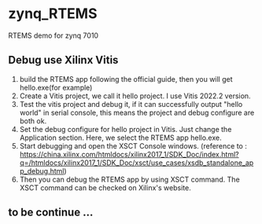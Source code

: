 # zynq_RTEMS
RTEMS demo for zynq 7010


## Debug use Xilinx Vitis
1. build the RTEMS app following the official guide, then you will get hello.exe(for example)
2. Create a Vitis project, we call it hello project. I use Vitis 2022.2 version. 
3. Test the vitis project and debug it, if it can successfully output "hello world" in serial console, this means the project and debug configure are both ok.
4. Set the debug configure for hello project in Vitis. Just change the Application section. Here, we select the RTEMS app hello.exe. 
5. Start debugging and open the XSCT Console windows. (reference to : https://china.xilinx.com/htmldocs/xilinx2017_1/SDK_Doc/index.html?q=/htmldocs/xilinx2017_1/SDK_Doc/xsct/use_cases/xsdb_standalone_app_debug.html)
6. Then you can debug the RTEMS app by using XSCT command.  The XSCT command can be checked on Xilinx's website.


## to be continue ...
